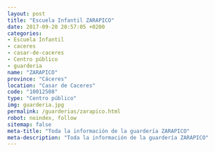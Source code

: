 ```yaml
---
layout: post
title: "Escuela Infantil ZARAPICO"
date: 2017-09-20 20:57:05 +0200
categories:
- Escuela Infantil
- caceres
- casar-de-caceres
- Centro público
- guarderia
name: "ZARAPICO"
province: "Cáceres"
location: "Casar de Caceres"
code: "10012508"
type: "Centro público"
img: guarderia.jpg
permalink: /guarderias/zarapico.html
robot: noindex, follow
sitemap: false
meta-title: "Toda la información de la guardería ZARAPICO"
meta-description: "Toda la información de la guardería ZARAPICO"
---
```

